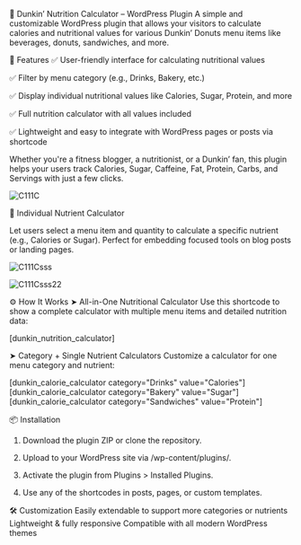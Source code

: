 🍩 Dunkin’ Nutrition Calculator – WordPress Plugin
A simple and customizable WordPress plugin that allows your visitors to calculate calories and nutritional values for various Dunkin’ Donuts menu items like beverages, donuts, sandwiches, and more.

🔧 Features
✅ User-friendly interface for calculating nutritional values

✅ Filter by menu category (e.g., Drinks, Bakery, etc.)

✅ Display individual nutritional values like Calories, Sugar, Protein, and more

✅ Full nutrition calculator with all values included

✅ Lightweight and easy to integrate with WordPress pages or posts via shortcode


Whether you're a fitness blogger, a nutritionist, or a Dunkin’ fan, this plugin helps your users track Calories, Sugar, Caffeine, Fat, Protein, Carbs, and Servings with just a few clicks.

![C111C](https://github.com/user-attachments/assets/4e847cd4-d8cd-4d71-9e78-d9eb2a3d7478)

🍩 Individual Nutrient Calculator

Let users select a menu item and quantity to calculate a specific nutrient (e.g., Calories or Sugar).
Perfect for embedding focused tools on blog posts or landing pages.

![C111Csss](https://github.com/user-attachments/assets/636db8e4-488f-40ef-b357-8207bf718011)

![C111Csss22](https://github.com/user-attachments/assets/141cdb7e-013a-490b-8991-7df09facb392)

⚙️ How It Works
➤ All-in-One Nutritional Calculator
Use this shortcode to show a complete calculator with multiple menu items and detailed nutrition data:

[dunkin_nutrition_calculator]

➤ Category + Single Nutrient Calculators
Customize a calculator for one menu category and nutrient:

[dunkin_calorie_calculator category="Drinks" value="Calories"]
[dunkin_calorie_calculator category="Bakery" value="Sugar"]
[dunkin_calorie_calculator category="Sandwiches" value="Protein"]

📦 Installation
1. Download the plugin ZIP or clone the repository.
   
2. Upload to your WordPress site via /wp-content/plugins/.

3. Activate the plugin from Plugins > Installed Plugins.

4. Use any of the shortcodes in posts, pages, or custom templates.



🛠️ Customization
Easily extendable to support more categories or nutrients
Lightweight & fully responsive
Compatible with all modern WordPress themes

